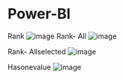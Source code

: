# Power-BI
Rank
![image](https://github.com/user-attachments/assets/25982abd-d671-4ae7-9d8d-e83908cb3caf)
Rank- All
![image](https://github.com/user-attachments/assets/0b202c63-48c9-4bdd-b89c-8eb729b1f5cb)

Rank- Allselected
![image](https://github.com/user-attachments/assets/20f3d0d0-e9ef-4549-bdbe-b3ee7959d1e4)

Hasonevalue
![image](https://github.com/user-attachments/assets/0a0664b3-f0f5-4d63-8b22-89fdc9cf15fe)





